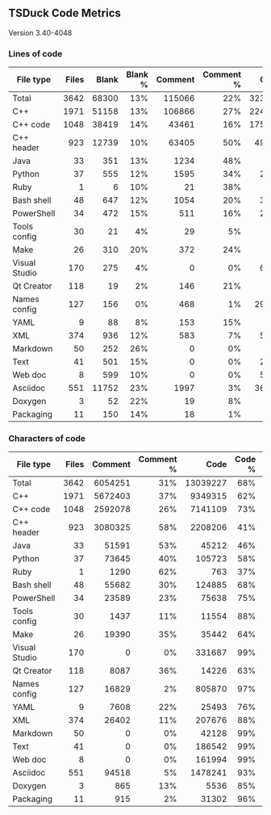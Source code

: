 ## TSDuck Code Metrics

Version 3.40-4048

### Lines of code

| File type     |     Files |     Blank |   Blank % |   Comment | Comment % |      Code |    Code % |     Total |
| ------------- | --------: | --------: | --------: | --------: | --------: | --------: | --------: | --------: |
| Total         |      3642 |     68300 |       13% |    115066 |       22% |    323885 |       63% |    507251 |
| C++           |      1971 |     51158 |       13% |    106866 |       27% |    224912 |       58% |    382936 |
| C++ code      |      1048 |     38419 |       14% |     43461 |       16% |    175794 |       68% |    257674 |
| C++ header    |       923 |     12739 |       10% |     63405 |       50% |     49118 |       39% |    125262 |
| Java          |        33 |       351 |       13% |      1234 |       48% |       981 |       38% |      2566 |
| Python        |        37 |       555 |       12% |      1595 |       34% |      2438 |       53% |      4588 |
| Ruby          |         1 |         6 |       10% |        21 |       38% |        28 |       50% |        55 |
| Bash shell    |        48 |       647 |       12% |      1054 |       20% |      3354 |       66% |      5055 |
| PowerShell    |        34 |       472 |       15% |       511 |       16% |      2081 |       67% |      3064 |
| Tools config  |        30 |        21 |        4% |        29 |        5% |       445 |       89% |       495 |
| Make          |        26 |       310 |       20% |       372 |       24% |       810 |       54% |      1492 |
| Visual Studio |       170 |       275 |        4% |         0 |        0% |      6399 |       95% |      6674 |
| Qt Creator    |       118 |        19 |        2% |       146 |       21% |       501 |       75% |       666 |
| Names config  |       127 |       156 |        0% |       468 |        1% |     29632 |       97% |     30256 |
| YAML          |         9 |        88 |        8% |       153 |       15% |       742 |       75% |       983 |
| XML           |       374 |       936 |       12% |       583 |        7% |      5791 |       79% |      7310 |
| Markdown      |        50 |       252 |       26% |         0 |        0% |       706 |       73% |       958 |
| Text          |        41 |       501 |       15% |         0 |        0% |      2822 |       84% |      3323 |
| Web doc       |         8 |       599 |       10% |         0 |        0% |      5029 |       89% |      5628 |
| Asciidoc      |       551 |     11752 |       23% |      1997 |        3% |     36218 |       72% |     49967 |
| Doxygen       |         3 |        52 |       22% |        19 |        8% |       160 |       69% |       231 |
| Packaging     |        11 |       150 |       14% |        18 |        1% |       836 |       83% |      1004 |

### Characters of code

| File type     |     Files |   Comment | Comment % |      Code |    Code % |     Total |
| ------------- | --------: | --------: | --------: | --------: | --------: | --------: |
| Total         |      3642 |   6054251 |       31% |  13039227 |       68% |  19161819 |
| C++           |      1971 |   5672403 |       37% |   9349315 |       62% |  15072876 |
| C++ code      |      1048 |   2592078 |       26% |   7141109 |       73% |   9771606 |
| C++ header    |       923 |   3080325 |       58% |   2208206 |       41% |   5301270 |
| Java          |        33 |     51591 |       53% |     45212 |       46% |     97154 |
| Python        |        37 |     73645 |       40% |    105723 |       58% |    179947 |
| Ruby          |         1 |      1290 |       62% |       763 |       37% |      2059 |
| Bash shell    |        48 |     55682 |       30% |    124885 |       68% |    181214 |
| PowerShell    |        34 |     23589 |       23% |     75638 |       75% |     99699 |
| Tools config  |        30 |      1437 |       11% |     11554 |       88% |     13012 |
| Make          |        26 |     19390 |       35% |     35442 |       64% |     55142 |
| Visual Studio |       170 |         0 |        0% |    331687 |       99% |    331978 |
| Qt Creator    |       118 |      8087 |       36% |     14226 |       63% |     22332 |
| Names config  |       127 |     16829 |        2% |    805870 |       97% |    822855 |
| YAML          |         9 |      7608 |       22% |     25493 |       76% |     33189 |
| XML           |       374 |     26402 |       11% |    207676 |       88% |    235014 |
| Markdown      |        50 |         0 |        0% |     42128 |       99% |     42380 |
| Text          |        41 |         0 |        0% |    186542 |       99% |    187044 |
| Web doc       |         8 |         0 |        0% |    161994 |       99% |    162593 |
| Asciidoc      |       551 |     94518 |        5% |   1478241 |       93% |   1584511 |
| Doxygen       |         3 |       865 |       13% |      5536 |       85% |      6453 |
| Packaging     |        11 |       915 |        2% |     31302 |       96% |     32367 |
